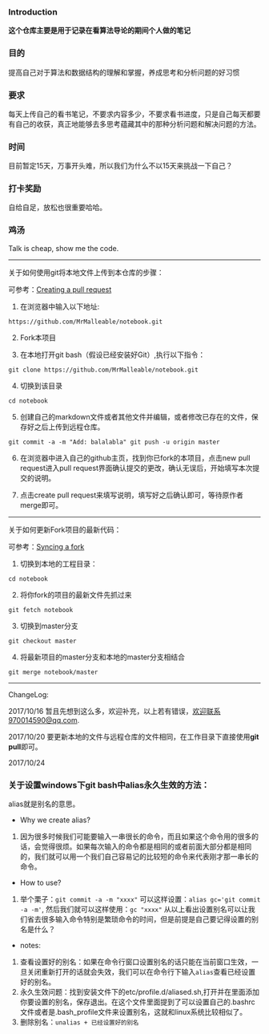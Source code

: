 ### Introduction
**这个仓库主要是用于记录在看算法导论的期间个人做的笔记**

### 目的
提高自己对于算法和数据结构的理解和掌握，养成思考和分析问题的好习惯

### 要求
每天上传自己的看书笔记，不要求内容多少，不要求看书进度，只是自己每天都要有自己的收获，真正地能够去多思考蕴藏其中的那种分析问题和解决问题的方法。

### 时间
目前暂定15天，万事开头难，所以我们为什么不以15天来挑战一下自己？

### 打卡奖励
自给自足，放松也很重要哈哈。

### 鸡汤
Talk is cheap, show me the code.

---
关于如何使用git将本地文件上传到本仓库的步骤：

可参考：[Creating a pull request](https://help.github.com/articles/creating-a-pull-request/)

1. 在浏览器中输入以下地址:

`https://github.com/MrMalleable/notebook.git`

2. Fork本项目

3. 在本地打开git bash（假设已经安装好Git）,执行以下指令：

`
git clone https://github.com/MrMalleable/notebook.git
`

4. 切换到该目录

`
cd notebook
`

5. 创建自己的markdown文件或者其他文件并编辑，或者修改已存在的文件，保存好之后上传到远程仓库。

`
git commit -a -m "Add: balalabla"
git push -u origin master
`

6. 在浏览器中进入自己的github主页，找到你已fork的本项目，点击new pull request进入pull request界面确认提交的更改，确认无误后，开始填写本次提交的说明。

7. 点击create pull request来填写说明，填写好之后确认即可，等待原作者merge即可。

---
关于如何更新Fork项目的最新代码：

可参考：[Syncing a fork](https://help.github.com/articles/syncing-a-fork/)

1. 切换到本地的工程目录：

`
cd notebook
`

2. 将你fork的项目的最新文件先抓过来

`
git fetch notebook
`

3. 切换到master分支

`
git checkout master
`

4. 将最新项目的master分支和本地的master分支相结合

`
git merge notebook/master
`

---
ChangeLog:

2017/10/16 暂且先想到这么多，欢迎补充，以上若有错误，欢迎联系970014590@qq.com.

2017/10/20 要更新本地的文件与远程仓库的文件相同，在工作目录下直接使用**git pull**即可。

2017/10/24
### 关于设置windows下git bash中alias永久生效的方法：
alias就是别名的意思。
- Why we create alias?
 1. 因为很多时候我们可能要输入一串很长的命令，而且如果这个命令用的很多的话，会觉得很烦。如果每次输入的命令都是相同的或者前面大部分都是相同的，我们就可以用一个我们自己容易记的比较短的命令来代表刚才那一串长的命令。
 
- How to use?
 1. 举个栗子：`git commit -a -m "xxxx"` 可以这样设置：`alias gc='git commit -a -m'`, 然后我们就可以这样使用：`gc "xxxx"`
 从以上看出设置别名可以让我们省去很多输入命令特别是繁琐命令的时间，但是前提是自己要记得设置的别名是什么？

- notes:
 1. 查看设置好的别名：如果在命令行窗口设置别名的话只能在当前窗口生效，一旦关闭重新打开的话就会失效，我们可以在命令行下输入`alias`查看已经设置好的别名。
 2. 永久生效问题：找到安装文件下的etc/profile.d/aliased.sh,打开并在里面添加你要设置的别名，保存退出。在这个文件里面提到了可以设置自己的.bashrc文件或者是.bash_profile文件来设置别名，这就和linux系统比较相似了。
 3. 删除别名：`unalias + 已经设置好的别名`
